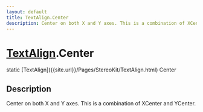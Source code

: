 ```yaml
---
layout: default
title: TextAlign.Center
description: Center on both X and Y axes. This is a combination of XCenter and YCenter.
---
```

# [TextAlign]({{site.url}}/Pages/StereoKit/TextAlign.html).Center

<div class='signature' markdown='1'>
static [TextAlign]({{site.url}}/Pages/StereoKit/TextAlign.html) Center
</div>

## Description
Center on both X and Y axes. This is a combination of
XCenter and YCenter.

